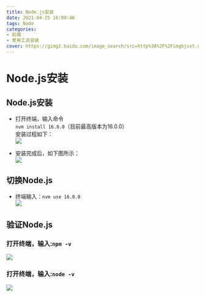 ```yaml
---
title: Node.js安装
date: 2021-04-25 16:09:46
tags: Node
categories: 
- 前端
- 常用工具安装
cover: https://gimg2.baidu.com/image_search/src=http%3A%2F%2Fimgbjsxt.oss-cn-shanghai.aliyuncs.com%2Fuploadfile%2F2017%2F0621%2F20170621120122307.png&refer=http%3A%2F%2Fimgbjsxt.oss-cn-shanghai.aliyuncs.com&app=2002&size=f9999,10000&q=a80&n=0&g=0n&fmt=jpeg?sec=1621930609&t=23de29b73794fc89e6e5b1fe2fb128b9
---
```


# Node.js安装
## Node.js安装
- 打开终端，输入命令  
  `nvm install 16.0.0`（目前最高版本为16.0.0）  
  安装过程如下：  
  ![](https://tva1.sinaimg.cn/large/008i3skNgy1gpw2fad7flj30dn08yq4n.jpg)  

- 安装完成后，如下图所示：  
![](https://tva1.sinaimg.cn/large/008i3skNgy1gpw2l2gmikj30dd08mgq1.jpg)

## 切换Node.js  
- 终端输入：`nvm use 16.0.0`  
![](https://tva1.sinaimg.cn/large/008i3skNgy1gpw2oqovecj30n201ewfj.jpg) 

## 验证Node.js  
### 打开终端，输入:`npm -v`  
![](https://tva1.sinaimg.cn/large/008i3skNgy1gpw2r79bw6j30n201ejsc.jpg)

### 打开终端，输入:`node -v`  
![](https://tva1.sinaimg.cn/large/008i3skNgy1gpw2s28ynaj30n201cwf4.jpg) 
